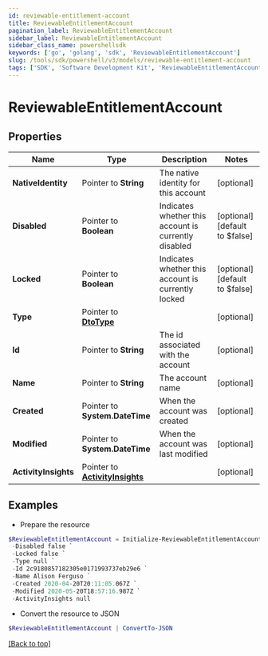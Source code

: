 ```yaml
---
id: reviewable-entitlement-account
title: ReviewableEntitlementAccount
pagination_label: ReviewableEntitlementAccount
sidebar_label: ReviewableEntitlementAccount
sidebar_class_name: powershellsdk
keywords: ['go', 'golang', 'sdk', 'ReviewableEntitlementAccount'] 
slug: /tools/sdk/powershell/v3/models/reviewable-entitlement-account
tags: ['SDK', 'Software Development Kit', 'ReviewableEntitlementAccount']
---
```



# ReviewableEntitlementAccount

## Properties

Name | Type | Description | Notes
------------ | ------------- | ------------- | -------------
**NativeIdentity** |  Pointer to **String** | The native identity for this account | [optional] 
**Disabled** |  Pointer to **Boolean** | Indicates whether this account is currently disabled | [optional] [default to $false]
**Locked** |  Pointer to **Boolean** | Indicates whether this account is currently locked | [optional] [default to $false]
**Type** |  Pointer to [**DtoType**](dto-type) |  | [optional] 
**Id** |  Pointer to **String** | The id associated with the account | [optional] 
**Name** |  Pointer to **String** | The account name | [optional] 
**Created** |  Pointer to **System.DateTime** | When the account was created | [optional] 
**Modified** |  Pointer to **System.DateTime** | When the account was last modified | [optional] 
**ActivityInsights** |  Pointer to [**ActivityInsights**](activity-insights) |  | [optional] 

## Examples

- Prepare the resource
```powershell
$ReviewableEntitlementAccount = Initialize-ReviewableEntitlementAccount  -NativeIdentity CN=Alison Ferguso `
 -Disabled false `
 -Locked false `
 -Type null `
 -Id 2c9180857182305e0171993737eb29e6 `
 -Name Alison Ferguso `
 -Created 2020-04-20T20:11:05.067Z `
 -Modified 2020-05-20T18:57:16.987Z `
 -ActivityInsights null
```

- Convert the resource to JSON
```powershell
$ReviewableEntitlementAccount | ConvertTo-JSON
```


[[Back to top]](#) 

